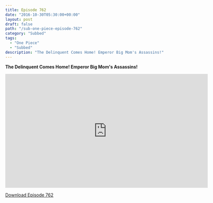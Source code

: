 ```yaml
---
title: Episode 762
date: "2016-10-30T05:30:00+00:00"
layout: post
draft: false
path: "/sub-one-piece-episode-762"
category: "Subbed"
tags:
  - "One Piece"
  - "Subbed"
description: "The Delinquent Comes Home! Emperor Big Mom's Assassins!"
---
```


**The Delinquent Comes Home! Emperor Big Mom's Assassins!**

<iframe width="640" height="360" src="https://www.rapidvideo.com/e/G6FRPGT0HG" frameborder="0" marginwidth=0 marginheight=0 scrolling=no allowfullscreen></iframe>

<a href="http://ouo.io/qs/eCodkFEQ?s=https://rapidvid.to/d/https://www.rapidvideo.com/e/G6FRPGT0HG">Download Episode 762</a>
